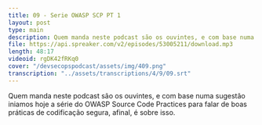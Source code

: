 ```yaml
---
title: 09 - Serie OWASP SCP PT 1
layout: post
type: main
description: Quem manda neste podcast são os ouvintes, e com base numa sugestão iniamos hoje a série do OWASP Source Code Practices para falar de boas práticas de codificação segura, afinal, é sobre isso.
file: https://api.spreaker.com/v2/episodes/53005211/download.mp3
length: 48:17
videoid: rgDK42fRKq0
cover: "/devsecopspodcast/assets/img/409.png"
transcription: "../assets/transcriptions/4/9/09.srt"
---
```


Quem manda neste podcast são os ouvintes, e com base numa sugestão iniamos hoje a série do OWASP Source Code Practices para falar de boas práticas de codificação segura, afinal, é sobre isso.